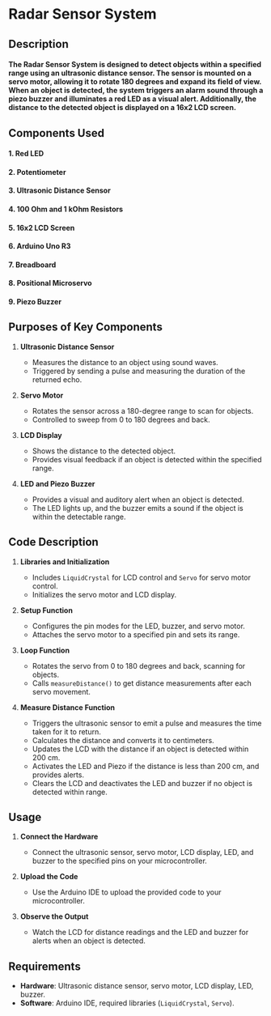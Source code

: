 # Radar Sensor System

## Description
#### The Radar Sensor System is designed to detect objects within a specified range using an ultrasonic distance sensor. The sensor is mounted on a servo motor, allowing it to rotate 180 degrees and expand its field of view. When an object is detected, the system triggers an alarm sound through a piezo buzzer and illuminates a red LED as a visual alert. Additionally, the distance to the detected object is displayed on a 16x2 LCD screen.

## Components Used
#### 1. Red LED
#### 2. Potentiometer
#### 3. Ultrasonic Distance Sensor
#### 4. 100 Ohm and 1 kOhm Resistors
#### 5. 16x2 LCD Screen
#### 6. Arduino Uno R3
#### 7. Breadboard
#### 8. Positional Microservo
#### 9. Piezo Buzzer

## Purposes of Key Components

1. **Ultrasonic Distance Sensor**
   - Measures the distance to an object using sound waves.
   - Triggered by sending a pulse and measuring the duration of the returned echo.

2. **Servo Motor**
   - Rotates the sensor across a 180-degree range to scan for objects.
   - Controlled to sweep from 0 to 180 degrees and back.

3. **LCD Display**
   - Shows the distance to the detected object.
   - Provides visual feedback if an object is detected within the specified range.

4. **LED and Piezo Buzzer**
   - Provides a visual and auditory alert when an object is detected.
   - The LED lights up, and the buzzer emits a sound if the object is within the detectable range.

## Code Description

1. **Libraries and Initialization**
   - Includes `LiquidCrystal` for LCD control and `Servo` for servo motor control.
   - Initializes the servo motor and LCD display.

2. **Setup Function**
   - Configures the pin modes for the LED, buzzer, and servo motor.
   - Attaches the servo motor to a specified pin and sets its range.

3. **Loop Function**
   - Rotates the servo from 0 to 180 degrees and back, scanning for objects.
   - Calls `measureDistance()` to get distance measurements after each servo movement.

4. **Measure Distance Function**
   - Triggers the ultrasonic sensor to emit a pulse and measures the time taken for it to return.
   - Calculates the distance and converts it to centimeters.
   - Updates the LCD with the distance if an object is detected within 200 cm.
   - Activates the LED and Piezo if the distance is less than 200 cm, and provides alerts.
   - Clears the LCD and deactivates the LED and buzzer if no object is detected within range.

## Usage

1. **Connect the Hardware**
   - Connect the ultrasonic sensor, servo motor, LCD display, LED, and buzzer to the specified pins on your microcontroller.

2. **Upload the Code**
   - Use the Arduino IDE to upload the provided code to your microcontroller.

3. **Observe the Output**
   - Watch the LCD for distance readings and the LED and buzzer for alerts when an object is detected.

## Requirements

- **Hardware**: Ultrasonic distance sensor, servo motor, LCD display, LED, buzzer.
- **Software**: Arduino IDE, required libraries (`LiquidCrystal`, `Servo`).
